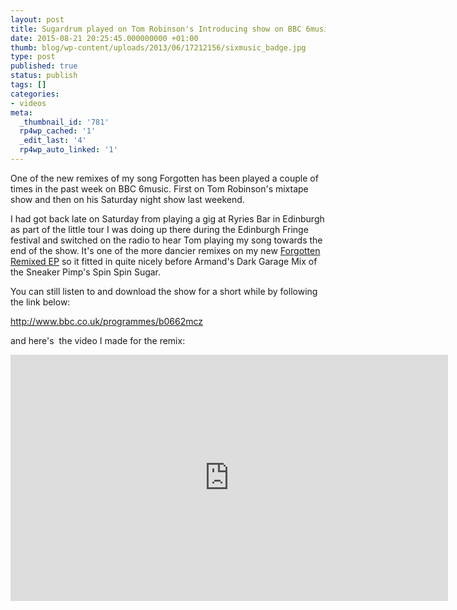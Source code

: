 ```yaml
---
layout: post
title: Sugardrum played on Tom Robinson's Introducing show on BBC 6music
date: 2015-08-21 20:25:45.000000000 +01:00
thumb: blog/wp-content/uploads/2013/06/17212156/sixmusic_badge.jpg
type: post
published: true
status: publish
tags: []
categories:
- videos
meta:
  _thumbnail_id: '781'
  rp4wp_cached: '1'
  _edit_last: '4'
  rp4wp_auto_linked: '1'
---
```



One of the new remixes of my song Forgotten has been played a couple of times in the past week on BBC 6music. First on Tom Robinson's mixtape show and then on his Saturday night show last weekend.

I had got back late on Saturday from playing a gig at Ryries Bar in Edinburgh as part of the little tour I was doing up there during the Edinburgh Fringe festival and switched on the radio to hear Tom playing my song towards the end of the show. It's one of the more dancier remixes on my new <a href="http://shop.sugardrum.com/album/forgotten-remixed">Forgotten Remixed EP</a> so it fitted in quite nicely before Armand's Dark Garage Mix of the Sneaker Pimp's Spin Spin Sugar.

<p>You can still listen to and download the show for a short while by following the link below:</p>
<p><a href="http://www.bbc.co.uk/programmes/b0662mcz">http://www.bbc.co.uk/programmes/b0662mcz</a></p>
<p>and here's  the video I made for the remix:</p>
<p><iframe src="https://www.youtube.com/embed/DPxUNrRHNYc" width="700" height="394" frameborder="0" allowfullscreen="allowfullscreen"></iframe></p>
